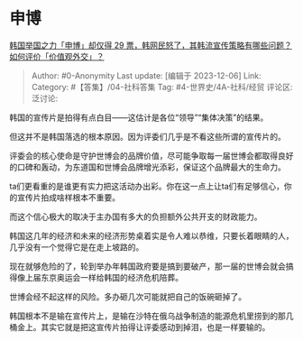 # 申博
[韩国举国之力「申博」却仅得 29 票，韩网民怒了，其韩流宣传策略有哪些问题？如何评价「价值观外交」？](https://www.zhihu.com/question/632636746/answer/3314851820)

> Author: #0-Anonymity
> Last update: [编辑于 2023-12-06]
> Link:
> Category: #【答集】/04-社科答集 
> Tag: #4-世界史/4A-社科/经贸 
> 评论区:
> 泛讨论:

韩国的宣传片是拍得有点白目——这估计是各位“领导”“集体决策”的结果。

但这并不是韩国落选的根本原因。因为评委们几乎是不看这些所谓的宣传片的。

评委会的核心使命是守护世博会的品牌价值，尽可能争取每一届世博会都取得良好的口碑和轰动，为东道国和世博会品牌增光添彩，保证这个品牌最大的生命力。

ta们更看重的是谁更有实力把这活动办出彩。你在这一点上让ta们有足够信心，你的宣传片拍成啥样根本不重要。

而这个信心极大的取决于主办国有多大的负担额外公共开支的财政能力。

韩国这几年的经济和未来的经济形势桌着实是令人难以恭维，只要长着眼睛的人，几乎没有一个觉得它是在走上坡路的。

现在就够危险的了，轮到举办年韩国政府要是搞到要破产，那一届的世博会就会搞得像上届东京奥运会一样给韩国的经济危机陪葬。

世博会经不起这样的风险。多办砸几次可能就把自己的饭碗砸掉了。

韩国根本不是输在宣传片上，是输在沙特在俄乌战争制造的能源危机里捞到的那几桶金上。其实它就是把这宣传片拍得让评委感动到掉泪，也是一样要输的。